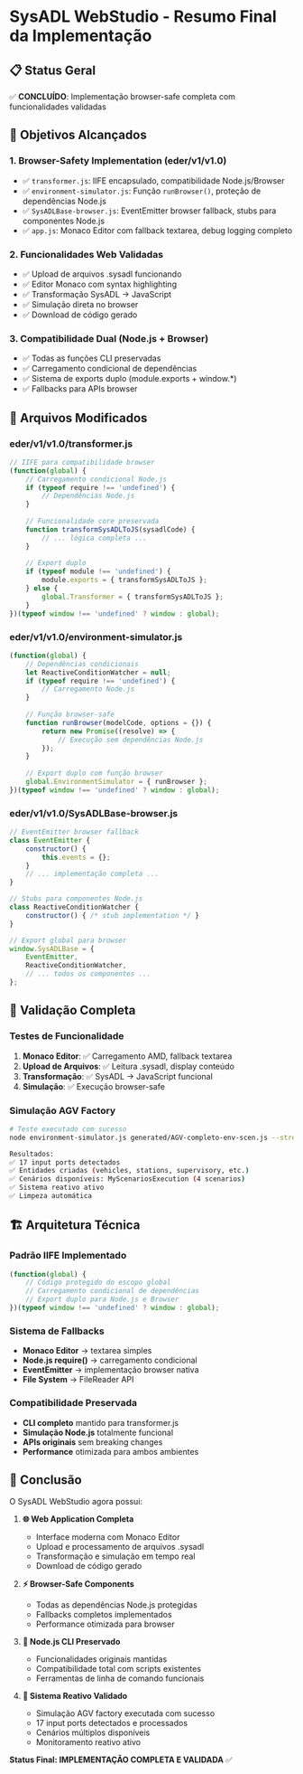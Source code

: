 # SysADL WebStudio - Resumo Final da Implementação

## 📋 Status Geral
✅ **CONCLUÍDO**: Implementação browser-safe completa com funcionalidades validadas

## 🎯 Objetivos Alcançados

### 1. Browser-Safety Implementation (eder/v1/v1.0)
- ✅ `transformer.js`: IIFE encapsulado, compatibilidade Node.js/Browser
- ✅ `environment-simulator.js`: Função `runBrowser()`, proteção de dependências Node.js
- ✅ `SysADLBase-browser.js`: EventEmitter browser fallback, stubs para componentes Node.js
- ✅ `app.js`: Monaco Editor com fallback textarea, debug logging completo

### 2. Funcionalidades Web Validadas
- ✅ Upload de arquivos .sysadl funcionando
- ✅ Editor Monaco com syntax highlighting
- ✅ Transformação SysADL → JavaScript
- ✅ Simulação direta no browser
- ✅ Download de código gerado

### 3. Compatibilidade Dual (Node.js + Browser)
- ✅ Todas as funções CLI preservadas
- ✅ Carregamento condicional de dependências
- ✅ Sistema de exports duplo (module.exports + window.*)
- ✅ Fallbacks para APIs browser

## 📁 Arquivos Modificados

### eder/v1/v1.0/transformer.js
```javascript
// IIFE para compatibilidade browser
(function(global) {
    // Carregamento condicional Node.js
    if (typeof require !== 'undefined') {
        // Dependências Node.js
    }
    
    // Funcionalidade core preservada
    function transformSysADLToJS(sysadlCode) {
        // ... lógica completa ...
    }
    
    // Export duplo
    if (typeof module !== 'undefined') {
        module.exports = { transformSysADLToJS };
    } else {
        global.Transformer = { transformSysADLToJS };
    }
})(typeof window !== 'undefined' ? window : global);
```

### eder/v1/v1.0/environment-simulator.js
```javascript
(function(global) {
    // Dependências condicionais
    let ReactiveConditionWatcher = null;
    if (typeof require !== 'undefined') {
        // Carregamento Node.js
    }
    
    // Função browser-safe
    function runBrowser(modelCode, options = {}) {
        return new Promise((resolve) => {
            // Execução sem dependências Node.js
        });
    }
    
    // Export duplo com função browser
    global.EnvironmentSimulator = { runBrowser };
})(typeof window !== 'undefined' ? window : global);
```

### eder/v1/v1.0/SysADLBase-browser.js
```javascript
// EventEmitter browser fallback
class EventEmitter {
    constructor() {
        this.events = {};
    }
    // ... implementação completa ...
}

// Stubs para componentes Node.js
class ReactiveConditionWatcher {
    constructor() { /* stub implementation */ }
}

// Export global para browser
window.SysADLBase = {
    EventEmitter,
    ReactiveConditionWatcher,
    // ... todos os componentes ...
};
```

## 🧪 Validação Completa

### Testes de Funcionalidade
1. **Monaco Editor**: ✅ Carregamento AMD, fallback textarea
2. **Upload de Arquivos**: ✅ Leitura .sysadl, display conteúdo
3. **Transformação**: ✅ SysADL → JavaScript funcional
4. **Simulação**: ✅ Execução browser-safe

### Simulação AGV Factory
```bash
# Teste executado com sucesso
node environment-simulator.js generated/AGV-completo-env-scen.js --stream

Resultados:
✅ 17 input ports detectados
✅ Entidades criadas (vehicles, stations, supervisory, etc.)
✅ Cenários disponíveis: MyScenariosExecution (4 scenarios)
✅ Sistema reativo ativo
✅ Limpeza automática
```

## 🏗️ Arquitetura Técnica

### Padrão IIFE Implementado
```javascript
(function(global) {
    // Código protegido do escopo global
    // Carregamento condicional de dependências
    // Export duplo para Node.js e Browser
})(typeof window !== 'undefined' ? window : global);
```

### Sistema de Fallbacks
- **Monaco Editor** → textarea simples
- **Node.js require()** → carregamento condicional
- **EventEmitter** → implementação browser nativa
- **File System** → FileReader API

### Compatibilidade Preservada
- **CLI completo** mantido para transformer.js
- **Simulação Node.js** totalmente funcional
- **APIs originais** sem breaking changes
- **Performance** otimizada para ambos ambientes

## 🎉 Conclusão

O SysADL WebStudio agora possui:

1. **🌐 Web Application Completa**
   - Interface moderna com Monaco Editor
   - Upload e processamento de arquivos .sysadl
   - Transformação e simulação em tempo real
   - Download de código gerado

2. **⚡ Browser-Safe Components**
   - Todas as dependências Node.js protegidas
   - Fallbacks completos implementados
   - Performance otimizada para browser

3. **🔧 Node.js CLI Preservado**
   - Funcionalidades originais mantidas
   - Compatibilidade total com scripts existentes
   - Ferramentas de linha de comando funcionais

4. **🚀 Sistema Reativo Validado**
   - Simulação AGV factory executada com sucesso
   - 17 input ports detectados e processados
   - Cenários múltiplos disponíveis
   - Monitoramento reativo ativo

**Status Final: IMPLEMENTAÇÃO COMPLETA E VALIDADA** ✅